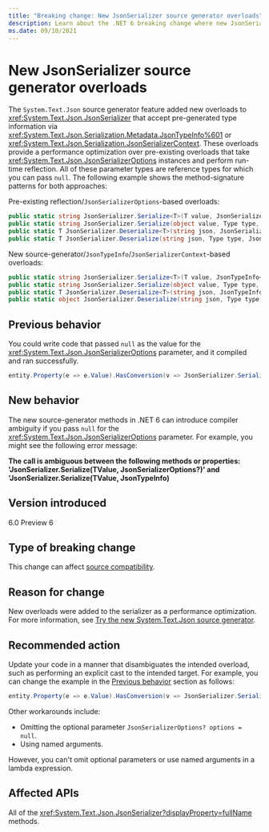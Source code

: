 ```yaml
---
title: "Breaking change: New JsonSerializer source generator overloads"
description: Learn about the .NET 6 breaking change where new JsonSerializer source generator overloads were added that might affect source compatibility.
ms.date: 09/10/2021
---
```

# New JsonSerializer source generator overloads

The `System.Text.Json` source generator feature added new overloads to <xref:System.Text.Json.JsonSerializer> that accept pre-generated type information via <xref:System.Text.Json.Serialization.Metadata.JsonTypeInfo%601> or <xref:System.Text.Json.Serialization.JsonSerializerContext>. These overloads provide a performance optimization over pre-existing overloads that take <xref:System.Text.Json.JsonSerializerOptions> instances and perform run-time reflection. All of these parameter types are reference types for which you can pass `null`. The following example shows the method-signature patterns for both approaches:

Pre-existing reflection/`JsonSerializerOptions`-based overloads:

```csharp
public static string JsonSerializer.Serialize<T>(T value, JsonSerializerOptions? options = null);
public static string JsonSerializer.Serialize(object value, Type type, JsonSerializerOptions? options = null);
public static T JsonSerializer.Deserialize<T>(string json, JsonSerializerOptions? options = null);
public static T JsonSerializer.Deserialize(string json, Type type, JsonSerializerOptions? options = null);
```

New source-generator/`JsonTypeInfo`/`JsonSerializerContext`-based overloads:

```csharp
public static string JsonSerializer.Serialize<T>(T value, JsonTypeInfo<T> jsonTypeInfo);
public static string JsonSerializer.Serialize(object value, Type type, JsonSerializerContext jsonSerializerContext);
public static T JsonSerializer.Deserialize<T>(string json, JsonTypeInfo<T> jsonTypeInfo);
public static object JsonSerializer.Deserialize(string json, Type type, JsonSerializerContext jsonSerializerContext);
```

## Previous behavior

You could write code that passed `null` as the value for the <xref:System.Text.Json.JsonSerializerOptions> parameter, and it compiled and ran successfully.

```csharp
entity.Property(e => e.Value).HasConversion(v => JsonSerializer.Serialize(v,null), v => JsonSerializer.Deserialize(v, null));
```

## New behavior

The new source-generator methods in .NET 6 can introduce compiler ambiguity if you pass `null` for the <xref:System.Text.Json.JsonSerializerOptions> parameter. For example, you might see the following error message:

**The call is ambiguous between the following methods or properties: 'JsonSerializer.Serialize(TValue, JsonSerializerOptions?)' and 'JsonSerializer.Serialize(TValue, JsonTypeInfo)**

## Version introduced

6.0 Preview 6

## Type of breaking change

This change can affect [source compatibility](../../categories.md#source-compatibility).

## Reason for change

New overloads were added to the serializer as a performance optimization. For more information, see [Try the new System.Text.Json source generator](https://devblogs.microsoft.com/dotnet/try-the-new-system-text-json-source-generator/).

## Recommended action

Update your code in a manner that disambiguates the intended overload, such as performing an explicit cast to the intended target. For example, you can change the example in the [Previous behavior](#previous-behavior) section as follows:

```csharp
entity.Property(e => e.Value).HasConversion(v => JsonSerializer.Serialize(v, (JsonSerializerOptions)null), v => JsonSerializer.Deserialize(v, (JsonSerializerOptions)null));
```

Other workarounds include:

- Omitting the optional parameter `JsonSerializerOptions? options = null`.
- Using named arguments.

However, you can't omit optional parameters or use named arguments in a lambda expression.

## Affected APIs

All of the <xref:System.Text.Json.JsonSerializer?displayProperty=fullName> methods.
